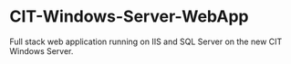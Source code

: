 # CIT-Windows-Server-WebApp
Full stack web application running on IIS and SQL Server on the new CIT Windows Server.
